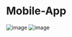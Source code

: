 # Mobile-App
![image](https://github.com/Q-Khai/Mobile-App/assets/105273438/a682cc96-f0d9-45d2-b662-d67c2a05e1d4)
![image](https://github.com/Q-Khai/Mobile-App/assets/105273438/ab4b1903-cc7b-4093-b713-8fc9e7e3a6ef)

